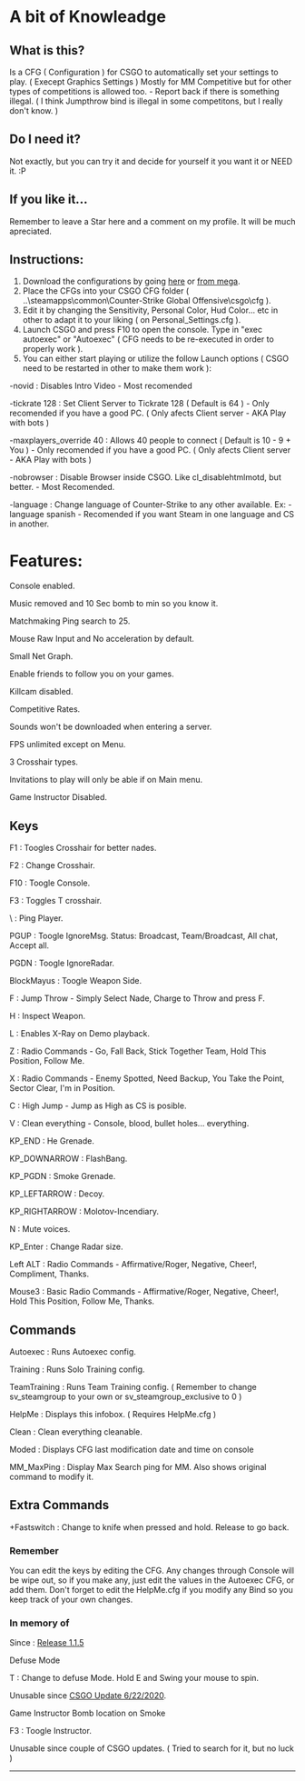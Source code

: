 # A bit of Knowleadge
## What is this?
Is a CFG ( Configuration ) for CSGO to automatically set your settings to play. ( Execept Graphics Settings ) Mostly for MM Competitive but for other types of competitions is allowed too. - Report back if there is something illegal. ( I think Jumpthrow bind is illegal in some competitons, but I really don't know. )

## Do I need it?
Not exactly, but you can try it and decide for yourself it you want it or NEED it. :P

## If you like it...
Remember to leave a Star here and a comment on my profile. It will be much apreciated.

## Instructions:
1. Download the configurations by going [here](../../releases/latest) or [from mega](https://mega.nz/#F!PggQCKSI!13NWNAGvXvwu_fzZAzBNhg).
2. Place the CFGs into your CSGO CFG folder ( ..\steamapps\common\Counter-Strike Global Offensive\csgo\cfg ).
3. Edit it by changing the Sensitivity, Personal Color, Hud Color... etc in other to adapt it to your liking ( on Personal_Settings.cfg ).
4. Launch CSGO and press F10 to open the console. Type in "exec autoexec" or "Autoexec" ( CFG needs to be re-executed in order to properly work ).
5. You can either start playing or utilize the follow Launch options ( CSGO need to be restarted in other to make them work ):

-novid : Disables Intro Video - Most recomended

-tickrate 128 : Set Client Server to Tickrate 128 ( Default is 64 ) - Only recomended if you have a good PC. ( Only afects Client server - AKA Play with bots )

-maxplayers_override 40 : Allows 40 people to connect ( Default is 10 - 9 + You ) - Only recomended if you have a good PC. ( Only afects Client server - AKA Play with bots )

-nobrowser : Disable Browser inside CSGO. Like cl_disablehtmlmotd, but better. - Most Recomended.

-language : Change language of Counter-Strike to any other available. Ex: -language spanish - Recomended if you want Steam in one language and CS in another.

# Features:
Console enabled.

Music removed and 10 Sec bomb to min so you know it.

Matchmaking Ping search to 25.

Mouse Raw Input and No acceleration by default.

Small Net Graph.

Enable friends to follow you on your games.

Killcam disabled.

Competitive Rates.

Sounds won't be downloaded when entering a server.

FPS unlimited except on Menu.

3 Crosshair types.

Invitations to play will only be able if on Main menu.

Game Instructor Disabled.

## Keys

F1            : Toogles Crosshair for better nades.

F2            : Change Crosshair.

F10           : Toogle Console.

F3            : Toggles T crosshair.

\             : Ping Player.

PGUP          : Toogle IgnoreMsg.
                Status: Broadcast, Team/Broadcast, All chat, Accept all.

PGDN          : Toogle IgnoreRadar.

BlockMayus    : Toogle Weapon Side.

F             : Jump Throw - Simply Select Nade, Charge to Throw and press F.

H             : Inspect Weapon.

L             : Enables X-Ray on Demo playback.

Z             : Radio Commands - Go, Fall Back, Stick Together Team, Hold This Position, Follow Me.

X             : Radio Commands - Enemy Spotted, Need Backup, You Take the Point, Sector Clear, I'm in Position.

C             : High Jump - Jump as High as CS is posible.

V             : Clean everything - Console, blood, bullet holes... everything.

KP_END        : He Grenade.

KP_DOWNARROW  : FlashBang.

KP_PGDN       : Smoke Grenade.

KP_LEFTARROW  : Decoy.

KP_RIGHTARROW : Molotov-Incendiary.

N             : Mute voices.

KP_Enter      : Change Radar size.

Left ALT      : Radio Commands - Affirmative/Roger, Negative, Cheer!, Compliment, Thanks.

Mouse3        : Basic Radio Commands - Affirmative/Roger, Negative, Cheer!, Hold This Position, Follow Me, Thanks.



## Commands

Autoexec       : Runs Autoexec config.

Training       : Runs Solo Training config.

TeamTraining   : Runs Team Training config. ( Remember to change sv_steamgroup to your own or sv_steamgroup_exclusive to 0 )

HelpMe         : Displays this infobox. ( Requires HelpMe.cfg )

Clean          : Clean everything cleanable.

Moded          : Displays CFG last modification date and time on console

MM_MaxPing     : Display Max Search ping for MM. Also shows original command to modify it.

## Extra Commands

+Fastswitch : Change to knife when pressed and hold. Release to go back.

### Remember
You can edit the keys by editing the CFG. Any changes through Console will be wipe out, so if you make any, just edit the values in the Autoexec CFG, or add them.
Don't forget to edit the HelpMe.cfg if you modify any Bind so you keep track of your own changes.

### In memory of

Since : [Release 1.1.5](../../releases/tag/1.1.5)

Defuse Mode

T          : Change to defuse Mode. Hold E and Swing your mouse to spin.

Unusable since [CSGO Update 6/22/2020](https://blog.counter-strike.net/index.php/2020/06/30600/).

Game Instructor Bomb location on Smoke

F3         : Toogle Instructor.

Unusable since couple of CSGO updates. ( Tried to search for it, but no luck )

---
